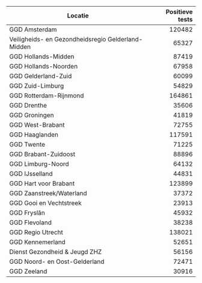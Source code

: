 | Locatie | Positieve tests |
|---------|----------------:|
| GGD Amsterdam                            | 120482 |
| Veiligheids- en Gezondheidsregio Gelderland-Midden | 65327 |
| GGD Hollands-Midden                      | 87419 |
| GGD Hollands-Noorden                     | 67958 |
| GGD Gelderland-Zuid                      | 60099 |
| GGD Zuid-Limburg                         | 54829 |
| GGD Rotterdam-Rijnmond                   | 164861 |
| GGD Drenthe                              | 35606 |
| GGD Groningen                            | 41819 |
| GGD West-Brabant                         | 72755 |
| GGD Haaglanden                           | 117591 |
| GGD Twente                               | 71225 |
| GGD Brabant-Zuidoost                     | 88896 |
| GGD Limburg-Noord                        | 64132 |
| GGD IJsselland                           | 44831 |
| GGD Hart voor Brabant                    | 123899 |
| GGD Zaanstreek/Waterland                 | 37372 |
| GGD Gooi en Vechtstreek                  | 23913 |
| GGD Fryslân                              | 45932 |
| GGD Flevoland                            | 38238 |
| GGD Regio Utrecht                        | 138021 |
| GGD Kennemerland                         | 52651 |
| Dienst Gezondheid & Jeugd ZHZ            | 56156 |
| GGD Noord- en Oost-Gelderland            | 72471 |
| GGD Zeeland                              | 30916 |
